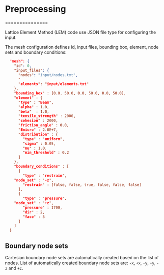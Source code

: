 # Preprocessing
===============

Lattice Element Method (LEM) code use JSON file type for configuring the input.

The mesh configuration defines id, input files, bounding box, element, node sets and boundary conditions:

```json
  "mesh": {
    "id": 0,
    "input_files": {
      "nodes": "input/nodes.txt",
      "
      "elements": "input/elements.txt"
    },
    "bounding_box" : [0.0, 50.0, 0.0, 50.0, 0.0, 50.0],
    "element" : {
      "type" : "Beam",
      "alpha" : 1.0,
      "beta"  : 1.0,
      "tensile_strength" : 2000,
      "cohesion" : 2000,
      "friction_angle" : 0.0,
      "Emicro" : 2.0E+7,
      "distribution" : {
        "type" : "uniform", 
        "sigma" : 0.05,
        "mu" : 1.0, 
        "min_threshold" : 0.2
      }
    },
    "boundary_conditions" : [
      {
        "type" : "restrain",
	"node_set" : "-z",
        "restrain" : [false, false, true, false, false, false] 
      },
      {
        "type" : "pressure",
	"node_set" : "+z",
        "pressure" : 1700,
        "dir" : 2,
        "face" : 5
      }
    ]
  }
```

## Boundary node sets
Cartesian boundary node sets are automatically created based on the list of nodes. List of automatically created boundary node sets are: `-x`, `+x`, `-y`, `+y`, `-z` and `+z`.
